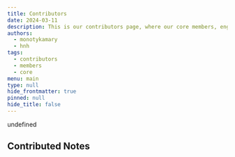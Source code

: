 ```yaml
---
title: Contributors
date: 2024-03-11
description: This is our contributors page, where our core members, engineers, and community help to give hand to our research, our field notes, and this site: https://note.d.foundation/.
authors: 
  - monotykamary
  - hnh
tags: 
  - contributors
  - members
  - core
menu: main
type: null
hide_frontmatter: true
pinned: null
hide_title: false
---
```

<div class="profile"/>

undefined
## Contributed Notes

